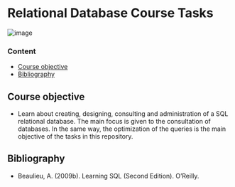 # Relational Database Course Tasks

![image](https://kinsta.com/wp-content/uploads/2022/02/postgres-logo.png)



### Content
* [Course objective](#Course-objective)
* [Bibliography](#Bibliography) 


## Course objective

- Learn about creating, designing, consulting and administration of a SQL relational database. The main focus is given to the consultation of databases. In the same way, the optimization of the queries is the main objective of the tasks in this repository.


## Bibliography

- Beaulieu, A. (2009b). Learning SQL (Second Edition). O’Reilly.
